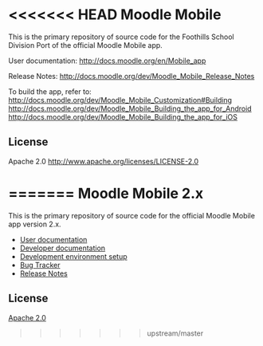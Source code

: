 <<<<<<< HEAD
Moodle Mobile
============

This is the primary repository of source code for the Foothills School Division Port of the official Moodle Mobile app.

User documentation: http://docs.moodle.org/en/Mobile_app

Release Notes: http://docs.moodle.org/dev/Moodle_Mobile_Release_Notes

To build the app, refer to:
http://docs.moodle.org/dev/Moodle_Mobile_Customization#Building
http://docs.moodle.org/dev/Moodle_Mobile_Building_the_app_for_Android
http://docs.moodle.org/dev/Moodle_Mobile_Building_the_app_for_iOS

## License
Apache 2.0 http://www.apache.org/licenses/LICENSE-2.0

=======
Moodle Mobile 2.x
=================

This is the primary repository of source code for the official Moodle Mobile app version 2.x.

* [User documentation](http://docs.moodle.org/en/Moodle_Mobile)
* [Developer documentation](http://docs.moodle.org/dev/Moodle_Mobile)
* [Development environment setup](http://docs.moodle.org/dev/Setting_up_your_development_environment_for_Moodle_Mobile_2)
* [Bug Tracker](https://tracker.moodle.org/browse/MOBILE)
* [Release Notes](http://docs.moodle.org/dev/Moodle_Mobile_Release_Notes)

License
-------

[Apache 2.0](http://www.apache.org/licenses/LICENSE-2.0)
>>>>>>> upstream/master

